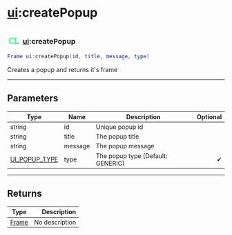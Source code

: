 # [ui](../ui/README.md):createPopup

### <img src="../../.gitbook/assets/client.png" width="32" height="32" /> [ui](../ui/README.md):createPopup

```lua
Frame ui:createPopup(id, title, message, type)
```

Creates a popup and returns it's frame<br>

-----------------
## Parameters

| Type   | Name | Description | Optional |
| ------ | ---- | ----------- | -------: |
| string | id | Unique popup id |   |
| string | title | The popup title |   |
| string | message | The popup message |   |
| [UI_POPUP_TYPE](../ui_popup_type/README.md) | type | The popup type (Default: GENERIC) | ✔ |

-----------------
## Returns

| Type   | Description |
| ------ | ----------: |
| [Frame](../frame/README.md) | No description |
